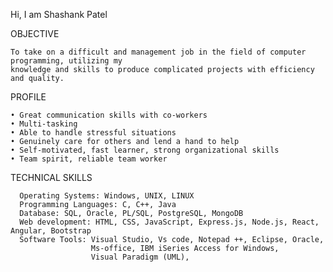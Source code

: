 Hi, I am Shashank Patel



OBJECTIVE

    To take on a difficult and management job in the field of computer programming, utilizing my 
    knowledge and skills to produce complicated projects with efficiency and quality.
    
    
PROFILE

    • Great communication skills with co-workers
    • Multi-tasking
    • Able to handle stressful situations
    • Genuinely care for others and lend a hand to help
    • Self-motivated, fast learner, strong organizational skills
    • Team spirit, reliable team worker
    
    
TECHNICAL SKILLS

      Operating Systems: Windows, UNIX, LINUX
      Programming Languages: C, C++, Java
      Database: SQL, Oracle, PL/SQL, PostgreSQL, MongoDB
      Web development: HTML, CSS, JavaScript, Express.js, Node.js, React, Angular, Bootstrap 
      Software Tools: Visual Studio, Vs code, Notepad ++, Eclipse, Oracle, 
                      Ms-office, IBM iSeries Access for Windows, 
                      Visual Paradigm (UML),


<!---
shashank8507/shashank8507 is a ✨ special ✨ repository because its `README.md` (this file) appears on your GitHub profile.
You can click the Preview link to take a look at your changes.
--->
